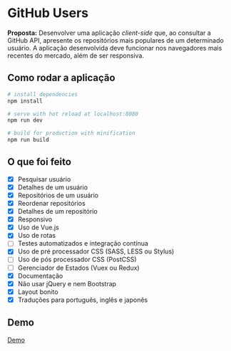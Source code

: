 # GitHub Users

**Proposta:**
Desenvolver uma aplicação *client-side* que, ao consultar a GitHub API, apresente os repositórios mais populares de um determinado usuário. A aplicação desenvolvida deve funcionar nos navegadores mais recentes do mercado, além de ser responsiva.

## Como rodar a aplicação

``` bash
# install dependencies
npm install

# serve with hot reload at localhost:8080
npm run dev

# build for production with minification
npm run build
```

## O que foi feito

- [x] Pesquisar usuário
- [x] Detalhes de um usuário
- [x] Repositórios de um usuário
- [x] Reordenar repositórios
- [x] Detalhes de um repositório
- [x] Responsivo
- [x] Uso de Vue.js
- [x] Uso de rotas
- [ ] Testes automatizados e integração contínua
- [x] Uso de pré processador CSS (SASS, LESS ou Stylus)
- [ ] Uso de pós processador CSS (PostCSS)
- [ ] Gerenciador de Estados (Vuex ou Redux)
- [x] Documentação
- [x] Não usar jQuery e nem Bootstrap
- [x] Layout bonito
- [x] Traduções para português, inglês e japonês

## Demo

[Demo](https://github-users-c1c76.firebaseapp.com/)